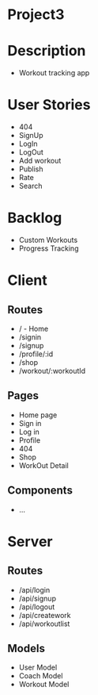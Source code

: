 # Project3

# Description
- Workout tracking app

# User Stories
* 404
* SignUp
* LogIn
* LogOut
* Add workout
* Publish 
* Rate 
* Search

# Backlog
* Custom Workouts
* Progress Tracking

# Client

## Routes
* / - Home
* /signin
* /signup
* /profile/:id
* /shop
* /workout/:workoutId

## Pages
* Home page
* Sign in
* Log in
* Profile
* 404
* Shop
* WorkOut Detail

## Components
* ...

# Server
## Routes
* /api/login
* /api/signup
* /api/logout
* /api/creatework
* /api/workoutlist
## Models
* User Model
* Coach Model
* Workout Model

